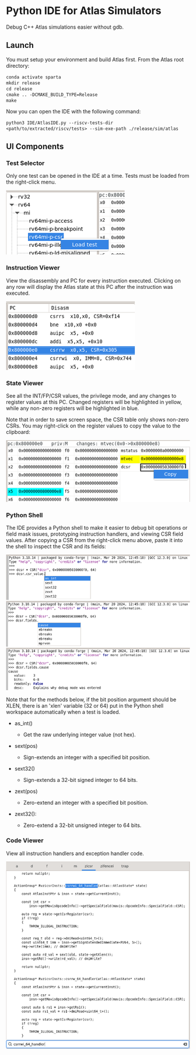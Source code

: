 # Python IDE for Atlas Simulators
Debug C++ Atlas simulations easier without gdb.

## Launch
You must setup your environment and build Atlas first. From the Atlas root directory:

```
conda activate sparta
mkdir release
cd release
cmake .. -DCMAKE_BUILD_TYPE=Release
make
```

Now you can open the IDE with the following command:

```
python3 IDE/AtlasIDE.py --riscv-tests-dir <path/to/extracted/riscv/tests> --sim-exe-path ./release/sim/atlas
```

## UI Components

### Test Selector
Only one test can be opened in the IDE at a time. Tests must be loaded from the right-click menu.

![alt text](images/test_selector.png)

### Instruction Viewer

View the disassembly and PC for every instruction executed. Clicking on any row will display the Atlas state at this PC after the instruction was executed.

![alt text](images/inst_viewer.png)

### State Viewer
See all the INT/FP/CSR values, the privilege mode, and any changes to register values at this PC. Changed registers will be highlighted in yellow, while any non-zero registers will be highlighted in blue.

Note that in order to save screen space, the CSR table only shows non-zero CSRs. You may right-click on the register values to copy the value to the clipboard:

![alt text](images/register_tables.png)

### Python Shell
The IDE provides a Python shell to make it easier to debug bit operations or field mask issues, prototyping instruction handlers, and viewing CSR field values. After copying a CSR from the right-click menu above, paste it into the shell to inspect the CSR and its fields:

![alt text](images/python_shell.png)
![alt text](images/python_shell2.png)
![alt text](images/python_shell3.png)

Note that for the methods below, if the bit position argument should be XLEN, there is an 'xlen' variable (32 or 64) put in the Python shell workspace automatically when a test is loaded.

- as_int()
    - Get the raw underlying integer value (not hex).

- sext(pos)
    - Sign-extends an integer with a specified bit position.

- sext32()
    - Sign-extends a 32-bit signed integer to 64 bits.

- zext(pos)
    - Zero-extend an integer with a specified bit position.

- zext32():
    - Zero-extend a 32-bit unsigned integer to 64 bits.

### Code Viewer
View all instruction handlers and exception handler code.

![alt text](images/code_viewer.png)
